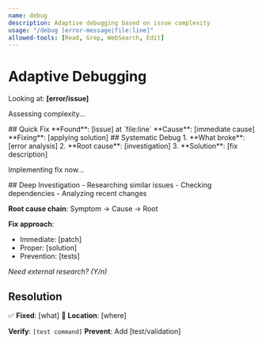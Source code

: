 ```yaml
---
name: debug
description: Adaptive debugging based on issue complexity
usage: "/debug [error-message|file:line]"
allowed-tools: [Read, Grep, WebSearch, Edit]
---
```


# Adaptive Debugging

Looking at: **[error/issue]**

Assessing complexity...

<simple-mode>
<!-- Syntax errors, typos -->
## Quick Fix
**Found**: [issue] at `file:line`
**Cause**: [immediate cause]
**Fixing**: [applying solution]
</simple-mode>

<standard-mode>
<!-- Runtime errors, logic bugs -->
## Systematic Debug
1. **What broke**: [error analysis]
2. **Root cause**: [investigation]
3. **Solution**: [fix description]

Implementing fix now...
</standard-mode>

<complex-mode>
<!-- System issues, race conditions -->
## Deep Investigation
- Researching similar issues
- Checking dependencies
- Analyzing recent changes

**Root cause chain**:
Symptom → Cause → Root

**Fix approach**:
- Immediate: [patch]
- Proper: [solution]
- Prevention: [tests]

*Need external research? (Y/n)*
</complex-mode>

## Resolution
✅ **Fixed**: [what]
📍 **Location**: [where]

**Verify**: `[test command]`
**Prevent**: Add [test/validation]